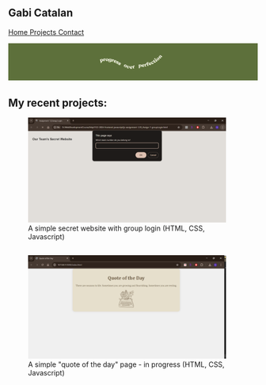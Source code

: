 ## Gabi Catalan

[Home ](index.md) 
[Projects ](projects.md) 
[Contact ](contact.md) 

![banner](images/banner.png)

## My recent projects:

<figure><a href="images/js-group-login.png"><img src="images/js-group-login.png" alt="screenshot of a simple secret website + login" width="400"></a><figcaption>A simple secret website with group login (HTML, CSS, Javascript)</figcaption></figure>

## 

<figure><a href="images/simple-quote-of-the-day.png"><img src="images/simple-quote-of-the-day.png" alt="screenshot of a simple quote of the day website" width="400"></a><figcaption>A simple "quote of the day" page - in progress (HTML, CSS, Javascript)</figcaption></figure>